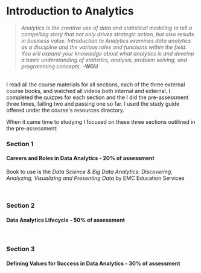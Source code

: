 # Introduction to Analytics
> *Analytics is the creative use of data and statistical modeling to tell a compelling story that not only drives strategic action, but also results in business value. Introduction to Analytics examines data analytics as a discipline and the various roles and functions within the field. You will expand your knowledge about what analytics is and develop a basic understanding of statistics, analysis, problem solving, and programming concepts.* 
> __-WGU__

<br>
I read all the course materials for all sections, each of the three external course books, and watched all videos both internal and external. I completed the quizzes for each section and the I did the pre-assessment three times, failing two and passing one so far. I used the study guide offered under the course's resources directory.

<br>

When it came time to studying I focused on these three sections outilined in the pre-assessment:

### Section 1
#### Careers and Roles in Data Analytics - 20% of assessment
Book to use is the *Data Science & Big Data Analytics: Discovering, Analyzing, Visualizing and Presenting Data* by EMC Education Services

<br>

### Section 2
#### Data Analytics Lifecycle - 50% of assessment

<br>

### Section 3
#### Defining Values for Success in Data Analytics - 30% of assessment